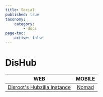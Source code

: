 ```yaml
---
title: Social
published: true
taxonomy:
    category:
        - docs
page-toc:
    active: false
---
```


# DisHub

|**WEB**|**MOBILE**|
|:--:|:--:|
|[Disroot's Hubzilla Instance](dishub)|[Nomad](nomad)|
